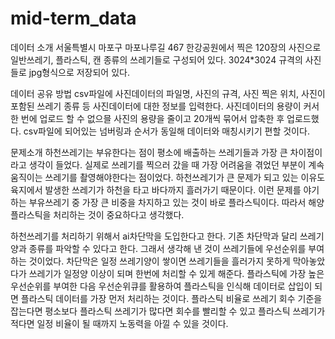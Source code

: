 # mid-term_data

데이터 소개
서울특별시 마포구 마포나루길 467 한강공원에서 찍은 120장의 사진으로 일반쓰레기, 플라스틱, 캔 종류의 쓰레기들로 구성되어 있다.
3024*3024 규격의 사진들로 jpg형식으로 저장되어 있다.

데이터 공유 방법
csv파일에 사진데이터의 파일명, 사진의 규격, 사진 찍은 위치, 사진이 포함된 쓰레기 종류 등 사진데이터에 대한 정보를 입력한다.
사진데이터의 용량이 커서 한 번에 업로드 할 수 없으믈 사진의 용량을 줄이고 20개씩 묶어서 압축한 후 업로드했다. 
csv파일에 되어있는 넘버링과 순서가 동일해 데이터와 매칭시키기 편할 것이다.

문제소개
하천쓰레기는 부유한다는 점이 평소에 배출하는 쓰레기들과 가장 큰 차이점이라고 생각이 들었다.
실제로 쓰레기를 찍으러 갔을 때 가장 어려움을 겪었던 부분이 계속 움직이는 쓰레기를 촬영해야한다는 점이었다.
하천쓰레기가 큰 문제가 되고 있는 이유도 육지에서 발생한 쓰레기가 하천을 타고 바다까지 흘러가기 때문이다.
이런 문제를 야기하는 부유쓰레기 중 가장 큰 비중을 차지하고 있는 것이 바로 플라스틱이다.
따라서 해양플라스틱을 처리하는 것이 중요하다고 생각했다.

하천쓰레기를 처리하기 위해서 ai차단막을 도입한다고 한다.
기존 차단막과 달리 쓰레기 양과 종류를 파악할 수 있다고 한다.
그래서 생각해 낸 것이 쓰레기들에 우선순위를 부여하는 것이었다.
차단막은 일정 쓰레기양이 쌓이면 쓰레기들을 흘러가지 못하게 막아놓았다가 쓰레기가 일정양 이상이 되며 한번에 처리할 수 있게 해준다.
플라스틱에 가장 높은 우선순위를 부여한 다음 우선순위큐를 활용하여 플라스틱을 인식해 데이터로 삽입이 되면 플라스틱 데이터를 가장 먼저 처리하는 것이다.
플라스틱 비율로 쓰레기 회수 기준을 잡는다면 평소보다 플라스틱 쓰레기가 많다면 회수를 빨리할 수 있고 플라스틱 쓰레기가 적다면 일정 비율이 될 때까지 노동력을 아낄 수 있을 것이다. 
